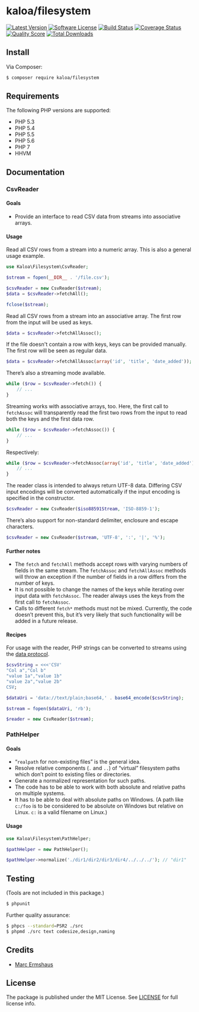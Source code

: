 # kaloa/filesystem

[![Latest Version](https://img.shields.io/github/release/mermshaus/kaloa-filesystem.svg?style=flat-square)](https://github.com/mermshaus/kaloa-filesystem/releases)
[![Software License](https://img.shields.io/badge/license-MIT-brightgreen.svg?style=flat-square)](https://github.com/mermshaus/kaloa-filesystem/blob/master/LICENSE)
[![Build Status](https://img.shields.io/travis/mermshaus/kaloa-filesystem/master.svg?style=flat-square)](https://travis-ci.org/mermshaus/kaloa-filesystem)
[![Coverage Status](https://img.shields.io/scrutinizer/coverage/g/mermshaus/kaloa-filesystem.svg?style=flat-square)](https://scrutinizer-ci.com/g/mermshaus/kaloa-filesystem/code-structure)
[![Quality Score](https://img.shields.io/scrutinizer/g/mermshaus/kaloa-filesystem.svg?style=flat-square)](https://scrutinizer-ci.com/g/mermshaus/kaloa-filesystem)
[![Total Downloads](https://img.shields.io/packagist/dt/mermshaus/kaloa-filesystem.svg?style=flat-square)](https://packagist.org/packages/kaloa/filesystem)


## Install

Via Composer:

~~~ bash
$ composer require kaloa/filesystem
~~~


## Requirements

The following PHP versions are supported:

- PHP 5.3
- PHP 5.4
- PHP 5.5
- PHP 5.6
- PHP 7
- HHVM


## Documentation

### CsvReader

#### Goals

- Provide an interface to read CSV data from streams into associative arrays. 

#### Usage

Read all CSV rows from a stream into a numeric array. This is also a general usage example.

~~~ php
use Kaloa\Filesystem\CsvReader;

$stream = fopen(__DIR__ . '/file.csv');

$csvReader = new CsvReader($stream);
$data = $csvReader->fetchAll();

fclose($stream);
~~~

Read all CSV rows from a stream into an associative array. The first row from the input will be used as keys.

~~~ php
$data = $csvReader->fetchAllAssoc();
~~~

If the file doesn't contain a row with keys, keys can be provided manually. The first row will be seen as regular data.

~~~ php
$data = $csvReader->fetchAllAssoc(array('id', 'title', 'date_added'));
~~~

There’s also a streaming mode available.

~~~ php
while ($row = $csvReader->fetch()) {
    // ...
}
~~~

Streaming works with associative arrays, too. Here, the first call to `fetchAssoc` will transparently read the first two rows from the input to read both the keys and the first data row.

~~~ php
while ($row = $csvReader->fetchAssoc()) {
    // ...
}
~~~

Respectively:

~~~ php
while ($row = $csvReader->fetchAssoc(array('id', 'title', 'date_added'))) {
    // ...
}
~~~

The reader class is intended to always return UTF-8 data. Differing CSV input encodings will be converted automatically if the input encoding is specified in the constructor.

~~~ php
$csvReader = new CsvReader($iso88591Stream, 'ISO-8859-1');
~~~

There’s also support for non-standard delimiter, enclosure and escape characters.

~~~ php
$csvReader = new CsvReader($stream, 'UTF-8', ':', '|', '%');
~~~

#### Further notes

- The `fetch` and `fetchAll` methods accept rows with varying numbers of fields in the same stream. The `fetchAssoc` and `fetchAllAssoc` methods will throw an exception if the number of fields in a row differs from the number of keys.
- It is not possible to change the names of the keys while iterating over input data with `fetchAssoc`. The reader always uses the keys from the first call to `fetchAssoc`.
- Calls to different `fetch*` methods must not be mixed. Currently, the code doesn’t prevent this, but it’s very likely that such functionality will be added in a future release.  

#### Recipes

For usage with the reader, PHP strings can be converted to streams using the [data protocol](http://php.net/manual/en/wrappers.data.php).

~~~ php
$csvString = <<<'CSV'
"Col a","Col b"
"value 1a","value 1b"
"value 2a","value 2b"
CSV;

$dataUri = 'data://text/plain;base64,' . base64_encode($csvString);

$stream = fopen($dataUri, 'rb');

$reader = new CsvReader($stream);
~~~

### PathHelper

#### Goals

- “`realpath` for non-existing files” is the general idea.
- Resolve relative components (`.` and `..`) of “virtual” filesystem paths which don’t point to existing files or directories.
- Generate a normalized representation for such paths.
- The code has to be able to work with both absolute and relative paths on multiple systems.
- It has to be able to deal with absolute paths on Windows. (A path like `c:/foo` is to be considered to be absolute on Windows but relative on Linux. `c:` is a valid filename on Linux.)

#### Usage

~~~ php
use Kaloa\Filesystem\PathHelper;

$pathHelper = new PathHelper();

$pathHelper->normalize('./dir1/dir2/dir3/dir4/../../../'); // "dir1"
~~~


## Testing

(Tools are not included in this package.)

~~~ bash
$ phpunit
~~~

Further quality assurance:

~~~ bash
$ phpcs --standard=PSR2 ./src
$ phpmd ./src text codesize,design,naming
~~~


## Credits

- [Marc Ermshaus](https://github.com/mermshaus)


## License

The package is published under the MIT License. See [LICENSE](https://github.com/mermshaus/kaloa-filesystem/blob/master/LICENSE) for full license info.
